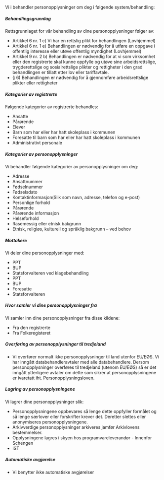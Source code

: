 <!-- title: IST - skole- og barnehage administrasjon -->


  

Vi i behandler personopplysninger om deg i følgende system/behandling:

  

##### Behandlingsgrunnlag

Rettsgrunnlaget for vår behandling av dine personopplysninger følger av:

*   Artikkel 6 nr. 1 c) Vi har en rettslig plikt for behandlingen (Lovhjemmel)
*   Artikkel 6 nr. 1 e) Behandlingen er nødvendig for å utføre en oppgave i offentlig interesse eller utøve offentlig myndighet (Lovhjemmel)
*   Artikkel 9 nr. 2 b) Behandlingen er nødvendig for at vi som virksomhet eller den registrerte skal kunne oppfylle og utøve sine arbeidsrettslige, trygderettslige og sosialrettslige plikter og rettigheter i den grad behandlingen er tillatt etter lov eller tariffavtale.
*   § 6) Behandlingen er nødvendig for å gjennomføre arbeidsrettslige plikter eller rettigheter

##### Kategorier av registrerte

Følgende kategorier av registrerte behandles:

*   Ansatte
*   Pårørende
*   Elever
*   Barn som har eller har hatt skoleplass i kommunen
*   Foresatte til barn som har eller har hatt skoleplass i kommunen
*   Administrativt personale

##### Kategorier av personopplysninger

Vi behandler følgende kategorier av personopplysninger om deg:

*   Adresse
*   Ansattnummer
*   Fødselnummer
*   Fødselsdato
*   Kontaktinformasjon(Slik som navn, adresse, telefon og e-post)
*   Personlige forhold
*   Pårørende
*   Pårørende informasjon
*   Helseforhold
*   Rasemessig eller etnisk bakgrunn
*   Etnisk, religiøs, kulturell og språklig bakgrunn – ved behov

##### Mottakere

Vi deler dine personopplysninger med:

*   PPT
*   BUP
*   Statsforvalteren ved klagebehandling
*   PPT
*   BUP
*   Foresatte
*   Statsforvalteren

##### Hvor samler vi dine personopplysninger fra

Vi samler inn dine personopplysninger fra disse kildene:

*   Fra den registrerte
*   Fra Folkeregisteret

##### Overføring av personopplysninger til tredjeland

*   Vi overfører normalt ikke personopplysninger til land utenfor EU/EØS. Vi har inngått databehandleravtaler med alle databehandlere. Dersom personopplysninger overføres til tredjeland (utenom EU/EØS) så er det inngått ytterligere avtaler om dette som sikrer at personopplysningene er ivaretatt iht. Personopplysningsloven.

##### Lagring av personopplysningene

Vi lagrer dine personopplysninger slik:

*   Personopplysningene oppbevares så lenge dette oppfyller formålet og så lenge særlover eller forskrifter krever det. Deretter slettes eller anonymiseres personopplysningene.
*   Arkivverdige personopplysninger arkiveres jamfør Arkivlovens bestemmelser.
*   Opplysningene lagres i skyen hos programvareleverandør - Innenfor Schengen
*   IST

##### Automatiske avgjørelse

*   Vi benytter ikke automatiske avgjørelser